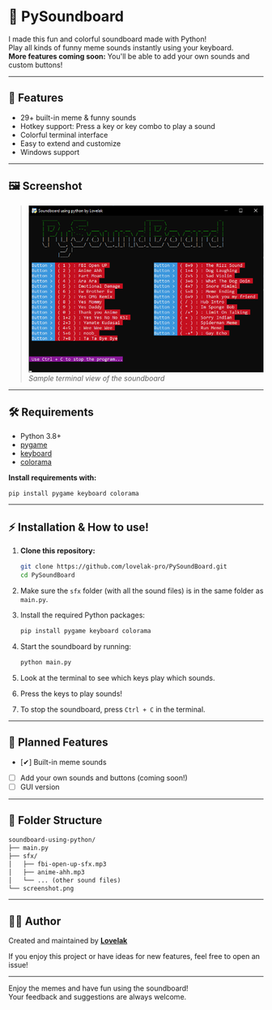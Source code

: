 # 🎵 PySoundboard

I made this fun and colorful soundboard made with Python!  
Play all kinds of funny meme sounds instantly using your keyboard.  
**More features coming soon:** You'll be able to add your own sounds and custom buttons!

---

## 🚀 Features

- 29+ built-in meme & funny sounds
- Hotkey support: Press a key or key combo to play a sound
- Colorful terminal interface
- Easy to extend and customize
- Windows support

---

## 🖼️ Screenshot

> ![Soundboard Screenshot](assets/Screenshot.png)  
> _Sample terminal view of the soundboard_

---

## 🛠️ Requirements

- Python 3.8+
- [pygame](https://pypi.org/project/pygame/)
- [keyboard](https://pypi.org/project/keyboard/)
- [colorama](https://pypi.org/project/colorama/)

**Install requirements with:**

```sh
pip install pygame keyboard colorama
```

---

## ⚡ Installation & How to use!

1. **Clone this repository:**

   ```sh
   git clone https://github.com/lovelak-pro/PySoundBoard.git
   cd PySoundBoard
   ```

2. Make sure the `sfx` folder (with all the sound files) is in the same folder as `main.py`.

3. Install the required Python packages:

   ```sh
   pip install pygame keyboard colorama
   ```

4. Start the soundboard by running:

   ```sh
   python main.py
   ```

5. Look at the terminal to see which keys play which sounds.

6. Press the keys to play sounds!

7. To stop the soundboard, press `Ctrl + C` in the terminal.

---

## 🎯 Planned Features

- [✔] Built-in meme sounds
- [ ] Add your own sounds and buttons (coming soon!)
- [ ] GUI version

---

## 📁 Folder Structure

```
soundboard-using-python/
├── main.py
├── sfx/
│   ├── fbi-open-up-sfx.mp3
│   ├── anime-ahh.mp3
│   └── ... (other sound files)
└── screenshot.png
```

---

## 👨‍💻 Author

Created and maintained by [**Lovelak**](http://lovelak.rf.gd)

If you enjoy this project or have ideas for new features, feel free to open an issue!

---

Enjoy the memes and have fun using the soundboard!  
Your feedback and suggestions are always welcome.
